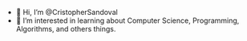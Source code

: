 - 👋 Hi, I’m @CristopherSandoval
- 👀 I’m interested in learning about Computer Science, Programming, Algorithms, and others things.

<!---
CristopherSandoval/CristopherSandoval is a ✨ special ✨ repository because its `README.md` (this file) appears on your GitHub profile.
You can click the Preview link to take a look at your changes.
--->
